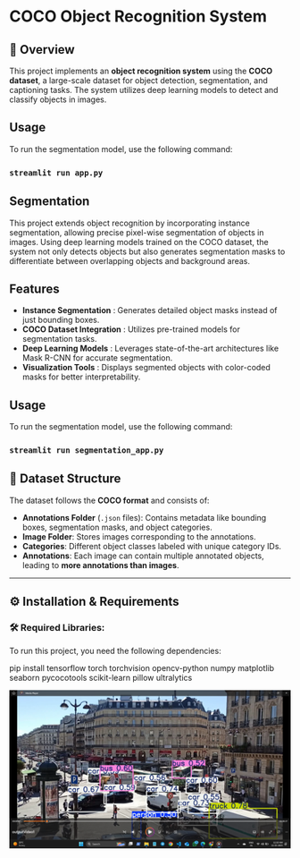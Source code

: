 # COCO Object Recognition System

## 📌 Overview
This project implements an **object recognition system** using the **COCO dataset**, a large-scale dataset for object detection, segmentation, and captioning tasks. The system utilizes deep learning models to detect and classify objects in images.
## Usage
To run the segmentation model, use the following command:
### `streamlit run app.py`

## Segmentation
This project extends object recognition by incorporating instance segmentation, allowing precise pixel-wise segmentation of objects in images. Using deep learning models trained on the COCO dataset, the system not only detects objects but also generates segmentation masks to differentiate between overlapping objects and background areas.

## Features
- **Instance Segmentation** : Generates detailed object masks instead of just bounding boxes.
- **COCO Dataset Integration** : Utilizes pre-trained models for segmentation tasks.
- **Deep Learning Models** : Leverages state-of-the-art architectures like Mask R-CNN for accurate segmentation.
- **Visualization Tools** : Displays segmented objects with color-coded masks for better interpretability.

## Usage
To run the segmentation model, use the following command:
### `streamlit run segmentation_app.py`


## 📂 Dataset Structure
The dataset follows the **COCO format** and consists of:
- **Annotations Folder** (`.json` files): Contains metadata like bounding boxes, segmentation masks, and object categories.
- **Image Folder**: Stores images corresponding to the annotations.
- **Categories**: Different object classes labeled with unique category IDs.
- **Annotations**: Each image can contain multiple annotated objects, leading to **more annotations than images**.

---

## ⚙️ Installation & Requirements  

### 🛠 Required Libraries:
To run this project, you need the following dependencies:

pip install tensorflow torch torchvision opencv-python numpy matplotlib seaborn pycocotools scikit-learn pillow ultralytics

![Yolo Inference](https://raw.githubusercontent.com/Rahamatunnisa1121/Object-Recognition-System/main/yolo_test.png)
